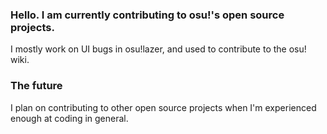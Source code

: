 ### Hello. I am currently contributing to osu!'s open source projects.

I mostly work on UI bugs in osu!lazer, and used to contribute to the osu! wiki.

### The future

I plan on contributing to other open source projects when I'm experienced enough at coding in general.

